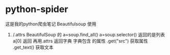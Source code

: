 # python-spider
这是我的python爬虫笔记
Beautifulsoup 使用 </br>
1. /<tag>.attrs  BeautifulSoup 的 a=soup.find_all() a=soup.selector() 返回的是列表 a[0] 返回<tag> 再用<tag>.attrs 返回字典 
字典包含 <tag>的属性
<tag>.get("src")  获取属性 </br>
<tag>.get_text() 获取<tag>文本
